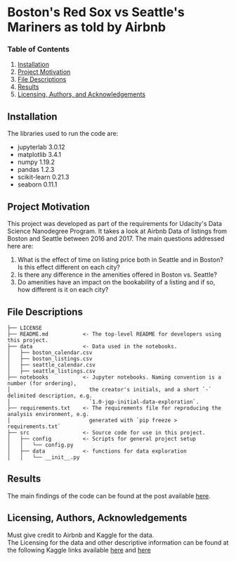 Boston's Red Sox vs Seattle's Mariners as told by Airbnb
==============================

### Table of Contents

1. [Installation](#installation)
2. [Project Motivation](#motivation)
3. [File Descriptions](#files)
4. [Results](#results)
5. [Licensing, Authors, and Acknowledgements](#licensing)

## Installation <a name="installation"></a>

The libraries used to run the code are:
- jupyterlab 3.0.12
- matplotlib 3.4.1
- numpy 1.19.2
- pandas 1.2.3
- scikit-learn 0.21.3
- seaborn 0.11.1

## Project Motivation<a name="motivation"></a>

This project was developed as part of the requirements for Udacity's Data Science Nanodegree Program.
It takes a look at Airbnb Data of listings from Boston and Seattle between 2016 and 2017. The main questions
addressed here are:

1.	What is the effect of time on listing price both in Seattle and in Boston? Is this effect different on each city?
2.	Is there any difference in the amenities offered in Boston vs. Seattle?
3.	Do amenities have an impact on the bookability of a listing and if so, how different is it on each city?


## File Descriptions <a name="files"></a>

    ├── LICENSE
    ├── README.md           <- The top-level README for developers using this project.
    ├── data			    <- Data used in the notebooks.
    │   ├── boston_calendar.csv
    │   ├── boston_listings.csv
    │   ├── seattle_calendar.csv
    │   ├── seattle_listings.csv
    ├── notebooks           <- Jupyter notebooks. Naming convention is a number (for ordering),
    │                         the creator's initials, and a short `-` delimited description, e.g.
    │                         `1.0-jqp-initial-data-exploration`.
    ├── requirements.txt    <- The requirements file for reproducing the analysis environment, e.g.
    │                         generated with `pip freeze > requirements.txt`
    ├── src                 <- Source code for use in this project.
    │   ├── config          <- Scripts for general project setup
    │   │   └── config.py
    │   ├── data            <- functions for data exploration
    │   │   └── __init__.py

## Results<a name="results"></a>

The main findings of the code can be found at the post available [here](https://emiliozamoranodeacha.medium.com/bostons-red-sox-vs-seattle-s-mariners-as-told-by-airbnb-3a7816ca363f).

## Licensing, Authors, Acknowledgements<a name="licensing"></a>

Must give credit to Airbnb and Kaggle for the data.  
The Licensing for the data and other descriptive information can be found at the 
following Kaggle links available [here](https://www.kaggle.com/airbnb/seattle/data)
and [here](https://www.kaggle.com/airbnb/boston)